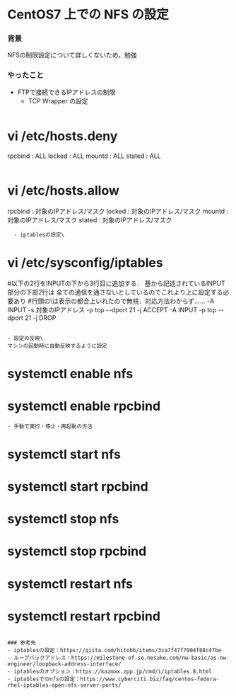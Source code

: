 # CentOS7 上での NFS の設定

### 背景
NFSの制限設定について詳しくないため，勉強

### やったこと
- FTPで接続できるIPアドレスの制限
  - TCP Wrapper の設定
  ```
# vi /etc/hosts.deny
rpcbind : ALL
locked : ALL
mountd : ALL
stated : ALL
```
```
# vi /etc/hosts.allow
rpcbind : 対象のIPアドレス/マスク
locked : 対象のIPアドレス/マスク
mountd : 対象のIPアドレス/マスク
stated : 対象のIPアドレス/マスク
```
  - iptablesの設定\
  ```
  # vi /etc/sysconfig/iptables
  #以下の2行をINPUTの下から3行目に追加する．
  基から記述されているINPUT部分の下部2行は
  全ての通信を通さないとしているのでこれより上に設定する必要あり
#行頭の\は表示の都合上いれたので無視．対応方法わからず......
\-A INPUT -s 対象のIPアドレス -p tcp --dport 21 -j ACCEPT
\-A INPUT -p tcp --dport 21 -j DROP
```

- 設定の反映\
マシンの起動時に自動反映するように設定
```
# systemctl enable nfs
# systemctl enable rpcbind
```
- 手動で実行・停止・再起動の方法
```
# systemctl start nfs
# systemctl start rpcbind

# systemctl stop nfs
# systemctl stop rpcbind

# systemctl restart nfs
# systemctl restart rpcbind
```

### 参考先
- iptablesの設定：https://qiita.com/hitobb/items/3ca7f47f7904f88c47be
- ループバックアドレス：https://milestone-of-se.nesuke.com/nw-basic/as-nw-engineer/loopback-address-interface/
- iptablesのオプション：https://kazmax.zpp.jp/cmd/i/iptables.8.html
- iptablesでのnfsの設定：https://www.cyberciti.biz/faq/centos-fedora-rhel-iptables-open-nfs-server-ports/
